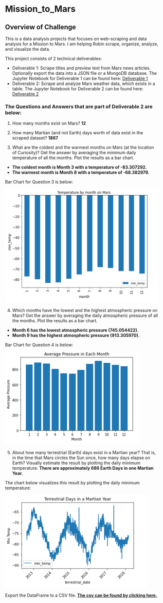 # Mission_to_Mars

## Overview of Challenge

This is a data analysis projects that focuses on web-scraping and data analysis for a Mission to Mars. I am helping Robin scrape, organize, analyze, and visualize the data.

This project consists of 2 technical deliverables:
* Deliverable 1: Scrape titles and preview text from Mars news articles. Optionally export the data into a JSON file or a MongoDB database. The Jupyter Notebook for Deliverable 1 can be found here: [Deliverable 1](https://github.com/Kcav18/Mission_to_Mars/blob/main/mars_data_challenge_part_1.ipynb)
* Deliverable 2: Scrape and analyze Mars weather data, which exists in a table. The Jupyter Notebook for Deliverable 2 can be found here: [Deliverable 2](https://github.com/Kcav18/Mission_to_Mars/blob/main/mars_data_challenge_part_2.ipynb)

### The Questions and Answers that are part of Deliverable 2 are below:

1. How many months exist on Mars? **12**

2. How many Martian (and not Earth) days worth of data exist in the scraped dataset? **1867**

3. What are the coldest and the warmest months on Mars (at the location of Curiosity)? Get the answer by averaging the minimum daily temperature of all the months. Plot the results as a bar chart. 

* **The coldest month is Month 3 with a temperature of -83.307292.**
* **The warmest month is Month 8 with a temperature of -68.382979.**

Bar Chart for Question 3 is below:

![Temperature by Month on Mars](https://github.com/Kcav18/Mission_to_Mars/blob/main/mars_temp_barchart.png)


4. Which months have the lowest and the highest atmospheric pressure on Mars? Get the answer by averaging the daily atmospheric pressure of all the months. Plot the results as a bar chart.

* **Month 6 has the lowest atmospheric pressure (745.054422).**  
* **Month 9 has the highest atmospheric pressure (913.305970).**

Bar Chart for Question 4 is below:

![Average Pressure in Each Month](https://github.com/Kcav18/Mission_to_Mars/blob/main/mars_avpressure_barchart.png)

5. About how many terrestrial (Earth) days exist in a Martian year? That is, in the time that Mars circles the Sun once, how many days elapse on Earth? Visually estimate the result by plotting the daily minimum temperature. **There are approximately 686 Earth Days in one Martian Year.**

The chart below visualizes this result by plotting the daily minimum temperature:

![Terrestrial Days in a Martian Year](https://github.com/Kcav18/Mission_to_Mars/blob/main/terrestrial_dates.png)

Export the DataFrame to a CSV file. [**The csv can be found by clicking here.**](https://github.com/Kcav18/Mission_to_Mars/blob/main/mars_temperature.csv)
